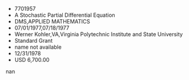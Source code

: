 
* 7701957
* A Stochastic Partial Differential Equation
* DMS,APPLIED MATHEMATICS
* 07/01/1977,07/18/1977
* Werner Kohler,VA,Virginia Polytechnic Institute and State University
* Standard Grant
*   name not available
* 12/31/1978
* USD 6,700.00

nan
